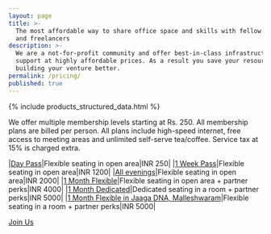 ```yaml
---
layout: page
title: >-
  The most affordable way to share office space and skills with fellow startups
  and freelancers
description: >-
  We are a not-for-profit community and offer best-in-class infrastructure and
  support at highly affordable prices. As a result you save your resources for
  building your venture better.
permalink: /pricing/
published: true
---
```


{% include products_structured_data.html %}

We offer multiple membership levels starting at Rs. 250. All membership plans are billed per person. All plans include high-speed internet, free access to meeting areas and unlimited self-serve tea/coffee. Service tax at 15% is charged extra.

|[Day Pass][instamojo-coworking]|Flexible seating in open area|INR 250|
|[1 Week Pass][instamojo-coworking]|Flexible seating in open area|INR 1200|
|[All evenings][startup-coworking-evenings]|Flexible seating in open area|INR 2000|
|[1 Month Flexible][startup-coworking-flexible]|Flexible seating in open area + partner perks|INR 4000|
|[1 Month Dedicated][startup-coworking-dedicated]|Dedicated seating in a room + partner perks|INR 5000|
|[1 Month Flexible in Jaaga DNA, Malleshwaram][dna-coworking-flexible]|Flexible seating in a room + partner perks|INR 5000|


<div class="im-checkout btn-82"><a href="/apply/" class="im-checkout-btn">Join Us</a></div>


[instamojo-coworking]: https://www.instamojo.com/jaagastartup/jaaga-coworking-membership/ "Buy your Jaaga Coworking Membership on Instamojo"
[startup-coworking-evenings]: https://subscriptions.zoho.com/subscribe/e4a9a3f037b6855dd1e922dcdc9d29b86a2bba0f6b053217afe8ded60e8a6aa6/cowork-friendly "1 Month - All Evenings - Coworking at Jaaga Startup"
[startup-coworking-flexible]: https://subscriptions.zoho.com/subscribe/e4a9a3f037b6855dd1e922dcdc9d29b86a2bba0f6b053217afe8ded60e8a6aa6/cowork-flexible "1 Month Flexible Coworking at Jaaga Startup"
[startup-coworking-dedicated]: https://subscriptions.zoho.com/subscribe/e4a9a3f037b6855dd1e922dcdc9d29b86a2bba0f6b053217afe8ded60e8a6aa6/cowork-steady "1 Month Dedicated Coworking at Jaaga Startup"
[dna-coworking-flexible]: https://subscriptions.zoho.com/subscribe/e4a9a3f037b6855dd1e922dcdc9d29b86a2bba0f6b053217afe8ded60e8a6aa6/flexible-dna-coworking "1 Month Flexible Coworking at Jaaga DNA"